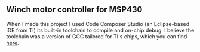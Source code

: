 ## Winch motor controller for MSP430 ##

When I made this project I used Code Composer Studio (an Eclipse-based IDE from TI) its built-in toolchain to compile and on-chip debug.  I believe the toolchain was a version of GCC tailored for TI's chips, which you can find [here](http://www.ti.com/tool/msp430-gcc-opensource).
